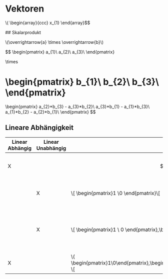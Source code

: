 # Vektoren

\\( \begin{array}{ccc}
x_{1}
\end{array}$$

## Skalarprodukt

\\(\overrightarrow{a} \times \overrightarrow{b}\\)


$$
\begin{pmatrix}
a_{1}\\
a_{2}\\
a_{3}\\
\end{pmatrix}

\times

\begin{pmatrix}
b_{1}\\
b_{2}\\
b_{3}\\
\end{pmatrix}
=
\begin{pmatrix}
a_{2}*b_{3} - a_{3}*b_{2}\\
a_{3}*b_{1} - a_{1}*b_{3}\\
a_{1}*b_{2} - a_{2}*b_{1}\\
\end{pmatrix}
$$

## Lineare Abhängigkeit

| Linear Abhängig | Linear Unabhängig | Vektor | Begründung |
|-----|-------|------|---|
|X||$$\overrightarrow{0}$$|\\]\overrightarrow{0} = 7 \cdot \overrightarrow{0} \\[|
| | X | \\[ \begin{pmatrix}1 \\0 \end{pmatrix}\\[| \\[0 \cdot \begin{pmatrix}1 \\ 0 \end{pmatrix} = \overrightarrow{0}\\[|
| | X | \\[ \begin{pmatrix}1 \\ 0 \end{pmatrix},\begin{pmatrix}0 \\ 1 \end{pmatrix}\\[| \\[0 \cdot \begin{pmatrix}1 \\ 0 \end{pmatrix} +  0 \cdot \begin{pmatrix}0 \\ 1 \end{pmatrix} = \overrightarrow{0}\\[|
|X||\\( \begin{pmatrix}1\\0\end{pmatrix},\begin{pmatrix}0\\1\end{pmatrix},\begin{pmatrix}1\\1\end{pmatrix} \\[|

